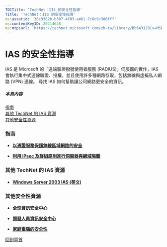 ```yaml
---
TOCTitle: 'TechNet：IIS 的安全性指導'
Title: 'TechNet：IIS 的安全性指導'
ms:assetid: '36c9382b-b307-4f03-a4b1-7c0c9c306fff'
ms:contentKeyID: 20214628
ms:mtpsurl: 'https://technet.microsoft.com/zh-tw/library/Bb643123(v=MSDN.10)'
---
```


IAS 的安全性指導
================

IAS 是 Microsoft 的「遠端驗證撥號使用者服務 (RADIUS)」伺服器的實作，IAS 會執行集中式連線驗證、授權，並且使用許多種網路存取，包括無線與虛擬私人網路 (VPN) 連線。 尋找 IAS 如何幫助讓公司網路更安全的資訊。

##### 本頁內容

[](#eaa)[指南](#eaa)  
[](#eca)[其他 TechNet 的 IAS 資源](#eca)  
[](#eba)[其他安全性資源](#eba)  

### 指南

-   [**以憑證服務保護無線區域網路的安全**](http://go.microsoft.com/fwlink/?linkid=14843)

-   [**利用 IPsec 及群組原則進行伺服器與網域隔離**](http://www.microsoft.com/taiwan/technet/security/topics/architectureanddesign/ipsec/default.mspx)

### 其他 TechNet 的 IAS 資源

-   [**Windows Server 2003 IAS (英文)**](http://www.microsoft.com/technet/prodtechnol/windowsserver2003/technologies/ias.mspx)

### 其他安全性資源

-   [**全球資訊安全中心**](http://www.microsoft.com/taiwan/technet/security/worldwide/default.mspx)

-   [**開發人員資訊安全中心**](http://www.microsoft.com/taiwan/msdn/security/)

-   [**家庭電腦的安全性**](http://www.microsoft.com/taiwan/athome/security/default.mspx)

[](#mainsection)[回到頁首](#mainsection)